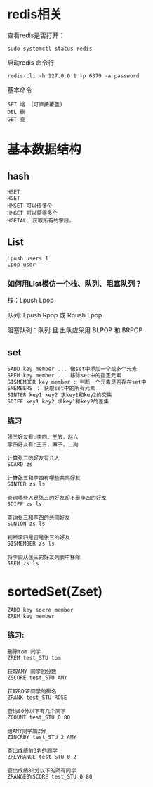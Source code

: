 

# redis相关

查看redis是否打开：

```
sudo systemctl status redis
```

启动redis 命令行

```
redis-cli -h 127.0.0.1 -p 6379 -a password 
```

基本命令

```
SET 增 （可直接覆盖)
DEL 删
GET 查
```



# 基本数据结构

## hash

```
HSET 
HGET
HMSET 可以传多个
HMGET 可以获得多个
HGETALL 获取所有的字段。
```

## List

```
Lpush users 1
Lpop user
```

### 如何用List模仿一个栈、队列、阻塞队列？

栈：Lpush Lpop

队列: Lpush Rpop 或 Rpush Lpop

阻塞队列：队列 且 出队应采用 BLPOP 和 BRPOP

## set

```markdown
SADD key member ... 像set中添加一个或多个元素
SREM key member ... 移除set中的指定元素
SISMEMBER key member : 判断一个元素是否存在set中
SMEMBERS ： 获取set中的所有元素
SINTER key1 key2 求key1和key2的交集
SDIFF key1 key2 求key1和key2的差集
```

### 练习

```
张三好友有:李四，王五，赵六
李四好友有:王五，麻子，二狗

计算张三的好友有几人
SCARD zs

计算张三和李四有哪些共同好友
SINTER zs ls

查询哪些人是张三的好友却不是李四的好友
SDIFF zs ls

查询张三和李四的共同好友
SUNION zs ls

判断李四是否是张三的好友
SISMEMBER zs ls

将李四从张三的好友列表中移除
SREM zs ls
```



# sortedSet(Zset)

```
ZADD key socre member
ZREM key member
```

### 练习:

```
删除tom 同学
ZREM test_STU tom

获取AMY 同学的分数
ZSCORE test_STU AMY

获取ROSE同学的排名
ZRANK test_STU ROSE

查询80分以下有几个同学
ZCOUNT test_STU 0 80

给AMY同学加2分
ZINCRBY test_STU 2 AMY

查出成绩前3名的同学
ZREVRANGE test_STU 0 2

查出成绩80分以下的所有同学
ZRANGEBYSCORE test_STU 0 80
```




